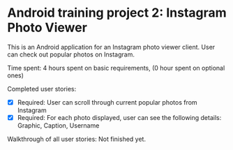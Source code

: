 Android training project 2: Instagram Photo Viewer
==========================

This is an Android application for an Instagram photo viewer client. User can check out popular photos on Instagram.

Time spent: 4 hours spent on basic requirements, (0 hour spent on optional ones)

Completed user stories:

 * [x] Required: User can scroll through current popular photos from Instagram
 * [x] Required: For each photo displayed, user can see the following details: Graphic, Caption, Username

Walkthrough of all user stories: Not finished yet.
